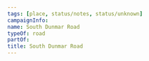```yaml
---
tags: [place, status/notes, status/unknown]
campaignInfo:
name: South Dunmar Road
typeOf: road
partOf:
title: South Dunmar Road
---
```

